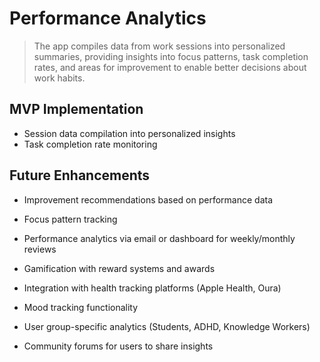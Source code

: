 # Performance Analytics

> The app compiles data from work sessions into personalized summaries, providing insights into focus patterns, task completion rates, and areas for improvement to enable better decisions about work habits.

## MVP Implementation

- Session data compilation into personalized insights
- Task completion rate monitoring

## Future Enhancements

- Improvement recommendations based on performance data

- Focus pattern tracking

- Performance analytics via email or dashboard for weekly/monthly reviews
- Gamification with reward systems and awards
- Integration with health tracking platforms (Apple Health, Oura)
- Mood tracking functionality
- User group-specific analytics (Students, ADHD, Knowledge Workers)
- Community forums for users to share insights
